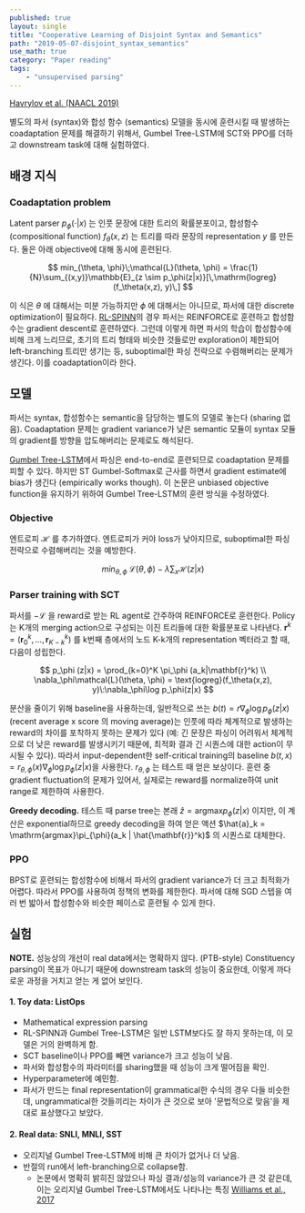 ```yaml
---
published: true
layout: single
title: "Cooperative Learning of Disjoint Syntax and Semantics"
path: "2019-05-07-disjoint_syntax_semantics"
use_math: true
category: "Paper reading"
tags: 
    - "unsupervised parsing"
---
```


[Havrylov et al. (NAACL 2019)](https://arxiv.org/abs/1902.09393)

별도의 파서 (syntax)와 합성 함수 (semantics) 모델을 동시에 훈련시킬 때 발생하는 coadaptation 문제를 해결하기 위해서, Gumbel Tree-LSTM에 SCT와 PPO를 더하고 downstream task에 대해 실험하였다.

<!--more-->

## 배경 지식

### Coadaptation problem

Latent parser $p_\phi(\cdot|x)$ 는 인풋 문장에 대한 트리의 확률분포이고, 합성함수(compositional function)
$f_\theta(x,z)$ 는 트리를 따라 문장의 representation $y$ 를 만든다. 둘은 아래 objective에 대해 동시에 훈련된다.

$$
min_{\theta, \phi}\;\mathcal{L}(\theta, \phi) = \frac{1}{N}\sum_{(x,y)}\mathbb{E}_{z \sim p_\phi(z|x)}[\,\mathrm{logreg}(f_\theta(x,z), y)\,]
$$

이 식은 $\theta$ 에 대해서는 미분 가능하지만 $\phi$ 에 대해서는 아니므로, 파서에 대한 discrete optimization이 필요하다. [RL-SPINN]()의 경우 파서는 REINFORCE로 훈련하고 합성함수는 gradient descent로 훈련하였다. 그런데 이렇게 하면 파서의 학습이 합성함수에 비해 크게 느리므로, 초기의 트리 형태와 비슷한 것들로만 exploration이 제한되어 left-branching 트리만 생기는 등, suboptimal한 파싱 전략으로 수렴해버리는 문제가 생긴다. 이를 coadaptation이라 한다. 



## 모델

파서는 syntax, 합성함수는 semantic을 담당하는 별도의 모델로 놓는다 (sharing 없음). Coadaptation 문제는 gradient variance가 낮은 semantic 모듈이 syntax 모듈의 gradient를 방향을 압도해버리는 문제로도 해석된다.

[Gumbel Tree-LSTM]()에서 파싱은 end-to-end로 훈련되므로 coadaptation 문제를 피할 수 있다. 하지만 ST Gumbel-Softmax로 근사를 하면서 gradient estimate에 bias가 생긴다 (empirically works though). 이 논문은 unbiased objective function을 유지하기 위하여 Gumbel Tree-LSTM의 훈련 방식을 수정하였다. 

### Objective

엔트로피 $\mathcal{H}$ 를 추가하였다. 엔트로피가 커야 loss가 낮아지므로, suboptimal한 파싱 전략으로 수렴해버리는 것을 예방한다. 

$$
min_{\theta, \phi}\;\mathcal{L}(\theta,\phi) - \lambda\sum_x \mathcal{H}(z|x)
$$


### Parser training with SCT

파서를 $-\mathcal{L}$ 을 reward로 받는 RL agent로 간주하여 REINFORCE로 훈련한다. Policy는 K개의 merging action으로 구성되는 이진 트리들에 대한 확률분포로 나타낸다. $\mathbf{r}^k = (\mathbf{r}_0^k, \dots, \mathbf{r}_{K-k}^k)$ 를 k번째 층에서의 노드 K-k개의 representation 벡터라고 할 때, 다음이 성립한다.

$$
p_\phi (z|x) = \prod_{k=0}^K \pi_\phi (a_k|\mathbf{r}^k) \\
\nabla_\phi\mathcal{L}(\theta, \phi) = \text{logreg}(f_\theta(x,z), y)\:\nabla_\phi\log p_\phi(z|x)
$$

분산을 줄이기 위해 baseline을 사용하는데, 일반적으로 쓰는 $b(t) = r\nabla_\phi \log p_\phi(z|x)$ (recent average x score 의 moving average)는 인풋에 따라 체계적으로 발생하는 reward의 차이를 포착하지 못하는 문제가 있다 (예: 긴 문장은 파싱이 어려워서 체계적으로 더 낮은 reward를 발생시키기 때문에, 최적화 결과 긴 시퀀스에 대한 action이 무시될 수 있다). 
따라서 input-dependent한 self-critical training의 baseline $b(t, x) = r_{\theta, \phi}(x) \nabla_\phi \log p_\phi(z|x)$을 사용한다.
$r_{\theta, \phi}$ 는 테스트 때 얻은 보상이다. 훈련 중 gradient fluctuation의 문제가 있어서, 실제로는 reward를 normalize하여 unit range로 제한하여 사용한다.

**Greedy decoding.**	테스트 때 parse tree는 본래
$\hat{z} = \mathrm{argmax}p_\phi(z|x)$ 이지만, 이 계산은 exponential하므로 greedy decoding을 하여 얻은 액션
$\hat{a}_k = \mathrm{argmax}\pi_{\phi}(a_k | \hat{\mathbf{r}}^k)$ 의 시퀀스로 대체한다.

### PPO

BPST로 훈련되는 합성함수에 비해서 파서의 gradient variance가 더 크고 최적화가 어렵다. 따라서 PPO를 사용하여 정책의 변화를 제한한다. 파서에 대해 SGD 스텝을 여러 번 밟아서 합성함수와 비슷한 페이스로 훈련될 수 있게 한다.



## 실험

**NOTE.**	성능상의 개선이 real data에서는 명확하지 않다. (PTB-style) Constituency parsing이 목표가 아니기 때문에 downstream task의 성능이 중요한데, 이렇게 까다로운 과정을 거치고 얻는 게 없어 보인다. 

#### 1. Toy data: ListOps

* Mathematical expression parsing
* RL-SPINN과 Gumbel Tree-LSTM은 일반 LSTM보다도 잘 하지 못하는데, 이 모델은 거의 완벽하게 함.
* SCT baseline이나 PPO를 빼면 variance가 크고 성능이 낮음.
* 파서와 합성함수의 파라미터를 sharing했을 때 성능이 크게 떨어짐을 확인.
* Hyperparameter에 예민함.
* 파서가 만드는 final representation이 grammatical한 수식의 경우 다들 비슷한데, ungrammatical한 것들끼리는 차이가 큰 것으로 보아 '문법적으로 맞음'을 제대로 표상했다고 보았다.

#### 2. Real data: SNLI, MNLI, SST

* 오리지널 Gumbel Tree-LSTM에 비해 큰 차이가 없거나 더 낮음.
* 반절의 run에서 left-branching으로 collapse함. 
  * 논문에서 명확히 밝히진 않았으나 파싱 결과/성능의 variance가 큰 것 같은데, 이는 오리지널 Gumbel Tree-LSTM에서도 나타나는 특징 [Williams et al., 2017](https://arxiv.org/abs/1709.01121)